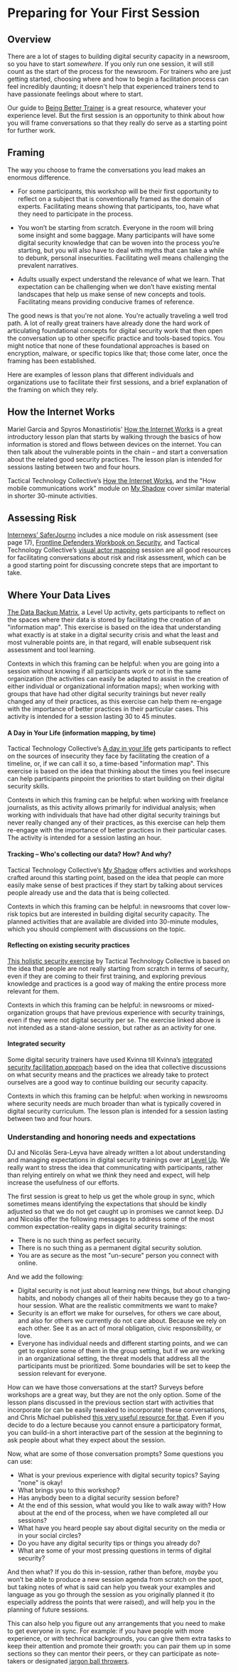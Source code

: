 # Preparing for Your First Session

<!-- This is really a guide to a few places to start introducing and framing digital security. -->

## Overview
There are a lot of stages to building digital security capacity in a newsroom, so you have to start *somewhere*. If you only run one session, it will still count as the start of the process for the newsroom. For trainers who are just getting started, choosing where and how to begin a facilitation process can feel incredibly daunting; it doesn't help that experienced trainers tend to have passionate feelings about where to start.

Our guide to [Being Better Trainer](docs/Chapter01-01-BeingABetterTrainer.md) is a great resource, whatever your experience level. But the first session is an opportunity to think about how you will frame conversations so that they really do serve as a starting point for further work.

<!--
 resource discusses considerations that you should have in all of your sessions, but we do think that first sessions can especially serve two purposes: setting a **good framing** that enables further work on digital security capacity building, and **understanding and honoring the needs and expectations of the group with which you will be working**.-->

## Framing

The way you choose to frame the conversations you lead makes an enormous difference.

* For some participants, this workshop will be their first opportunity to reflect on a subject that is conventionally framed as the domain of experts. Facilitating means showing that participants, too, have what they need to participate in the process.

* You won’t be starting from scratch. Everyone in the room will bring some insight and some baggage. Many participants will have some digital security knowledge that can be woven into the process you’re starting, but you will also have to deal with myths that can take a while to debunk, personal insecurities. Facilitating well means challenging the prevalent narratives.

* Adults usually expect understand the relevance of what we learn. That expectation can be challenging when we don’t have existing mental landscapes that help us make sense of new concepts and tools. Facilitating means providing conducive frames of reference.

The good news is that you're not alone. You're actually traveling a well trod path. A lot of really great trainers have already done the hard work of articulating foundational concepts for digital security work that then open the conversation up to other specific practice and tools-based topics. You might notice that none of these foundational approaches is based on encryption, malware, or specific topics like that; those come later, once the framing has been established.

Here are examples of lesson plans that different individuals and organizations use to facilitate their first sessions, and a brief explanation of the framing on which they rely.

## How the Internet Works

Mariel Garcia and Spyros Monastiriotis' [How the Internet Works](https://docs.google.com/document/d/1SmHfpm3Dy2ym9gUJfnA0hA12ytQ3LlW31Y5l_TCJkJo/edit) is a great introductory lesson plan that starts by walking through the basics of how information is stored and flows between devices on the internet. You can then talk about the vulnerable points in the chain – and start a conversation about the related good security practices. The lesson plan is intended for sessions lasting between two and four hours.

Tactical Technology Collective’s [How the Internet Works](https://gendersec.tacticaltech.org/wiki/index.php/Hands_On_How_the_internet_works), and the "How mobile communications work" module on [My Shadow](https://myshadow.org/train) cover similar material in shorter 30-minute activities.

## Assessing Risk

[Internews’ SaferJourno](https://www.internews.org/sites/default/files/resources/SaferJournoGuide_2014-03-21.pdf) includes a nice module on risk assessment (see page 17), [Frontline Defenders Workbook on Security](https://www.frontlinedefenders.org/en/resource-publication/workbook-security-practical-steps-human-rights-defenders-risk), and Tactical Technology Collective’s [visual actor mapping](https://holistic-security.tacticaltech.org/exercises/explore/visual-actor-mapping-part-1) session are all good resources for facilitating conversations about risk and risk assessment, which can be a good starting point for discussing concrete steps that are important to take.

## Where Your Data Lives

[The Data Backup Matrix](https://level-up.cc/curriculum/protecting-data/data-backup-basics/activity-discussion/data-backup-matrix-creating-information-map/), a Level Up activity, gets participants to reflect on the spaces where their data is stored by facilitating the creation of an "information map". This exercise is based on the idea that understanding what exactly is at stake in a digital security crisis and what the least and most vulnerable points are, in that regard, will enable subsequent risk assessment and tool learning.

Contexts in which this framing can be helpful: when you are going into a session without knowing if all participants work or not in the same organization (the activities can easily be adapted to assist in the creation of either individual or organizational information maps); when working with groups that have had other digital security trainings but never really changed any of their practices, as this exercise can help them re-engage with the importance of better practices in their particular cases. This activity is intended for a session lasting 30 to 45 minutes.

#### A Day in Your Life (information mapping, by time)

Tactical Technology Collective’s [A day in your life](https://gendersec.tacticaltech.org/wiki/index.php/Holistic_security_-_A_day_in_your_life) gets participants to reflect on the sources of insecurity they face by facilitating the creation of a timeline, or, if we can call it so, a time-based "information map". This exercise is based on the idea that thinking about the times you feel insecure can help participants pinpoint the priorities to start building on their digital security skills.

Contexts in which this framing can be helpful: when working with freelance journalists, as this activity allows primarily for individual analysis; when working with individuals that have had other digital security trainings but never really changed any of their practices, as this exercise can help them re-engage with the importance of better practices in their particular cases. The activity is intended for a session lasting an hour.

#### Tracking – Who's collecting our data? How? And why?

Tactical Technology Collective’s [My Shadow](https://myshadow.org/train) offers  activities and workshops crafted around this starting point, based on the idea that people can more easily make sense of best practices if they start by talking about services people already use and the data that is being collected.

Contexts in which this framing can be helpful: in newsrooms that cover low-risk topics but are interested in building digital security capacity. The planned activities that are available are divided into 30-minute modules, which you should complement with discussions on the topic.

#### Reflecting on existing security practices

[This holistic security exercise](https://holistic-security.tacticaltech.org/exercises/prepare/1-1-reflecting-on-existing-security-practices) by Tactical Technology Collective is based on the idea that people are not really starting from scratch in terms of security, even if they are coming to their first training, and exploring previous knowledge and practices is a good way of making the entire process more relevant for them.

Contexts in which this framing can be helpful: in newsrooms or mixed-organization groups that have previous experience with security trainings, even if they were not digital security per se. The exercise linked above is not intended as a stand-alone session, but rather as an activity for one.

#### Integrated security

Some digital security trainers have used Kvinna till Kvinna’s [integrated security facilitation approach](http://www.integratedsecuritymanual.org/sites/default/files/samplestructure_0.pdf) based on the idea that collective discussions on what security means and the practices we already take to protect ourselves are a good way to continue building our security capacity.

Contexts in which this framing can be helpful: when working in newsrooms where security needs are much broader than what is typically covered in digital security curriculum. The lesson plan is intended for a session lasting between two and four hours.

### Understanding and honoring needs and expectations

DJ and Nicolás Sera-Leyva have already written a lot about understanding and managing expectations in digital security trainings over at [Level Up](https://www.level-up.cc/you-the-trainer/setting-expectations-for-participants-organizers-and-yourself/). We really want to stress the idea that communicating with participants, rather than relying entirely on what we *think* they need and expect, will help increase the usefulness of our efforts.

The first session is great to help us get the whole group in sync, which sometimes means identifying the expectations that should be kindly adjusted so that we do not get caught up in promises we cannot keep. DJ and Nicolás offer the following messages to address some of the most common expectation-reality gaps in digital security trainings:

* There is no such thing as perfect security.
* There is no such thing as a permanent digital security solution.
* You are as secure as the most "un-secure" person you connect with online.

And we add the following:

* Digital security is not just about learning new things, but about changing habits, and nobody changes all of their habits because they go to a two-hour session. What are the realistic commitments we want to make?
* Security is an effort we make for ourselves, for others we care about, and also for others we currently do not care about. Because we rely on each other. See it as an act of moral obligation, civic responsibility, or love.
* Everyone has individual needs and different starting points, and we can get to explore some of them in the group setting, but if we are working in an organizational setting, the threat models that address all the participants must be prioritized. Some boundaries will be set to keep the session relevant for everyone.

How can we have those conversations at the start? Surveys before workshops are a great way, but they are not the only option. Some of the lesson plans discussed in the previous section start with activities that incorporate (or can be easily tweaked to incorporate) these conversations, and Chris Michael published [this very useful resource for that](https://level-up.cc/you-the-trainer/first-3-sessions-of-your-event/developing-a-shared-brain/). Even if you decide to do a lecture because you cannot ensure a participatory format, you can build-in a short interactive part of the session at the beginning to ask people about what they expect about the session.

Now, what are some of those conversation prompts? Some questions you can use:

* What is your previous experience with digital security topics? Saying "none" is okay!
* What brings you to this workshop?
* Has anybody been to a digital security session before?
* At the end of this session, what would you like to walk away with? How about at the end of the process, when we have completed all our sessions?
* What have you heard people say about digital security on the media or in your social circles?
* Do you have any digital security tips or things you already do?
* What are some of your most pressing questions in terms of digital security?

And then what? If you do this in-session, rather than before, *maybe* you won’t be able to produce a new session agenda from scratch on the spot, but taking notes of what is said can help you tweak your examples and language as you go through the session as you originally planned it (to especially address the points that were raised), and will help you in the planning of future sessions.

This can also help you figure out any arrangements that you need to make to get everyone in sync. For example: if you have people with more experience, or with technical backgrounds, you can give them extra tasks to keep their attention and promote their growth: you can pair them up in some sections so they can mentor their peers, or they can participate as note-takers or designated [jargon ball throwers](https://www.level-up.cc/you-the-trainer/be-a-better-trainer/).
